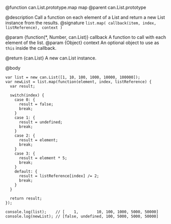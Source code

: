 @function can.List.prototype.map map
@parent can.List.prototype

@description Call a function on each element of a List and return a new List instance from the results.
@signature `list.map( callback(item, index, listReference), context )`

@param {function(*, Number, can.List)} callback A function to call with each
element of the list.
@param {Object} context An optional object to use as `this` inside the callback.

@return {can.List} A new can.List instance.

@body
```
var list = new can.List([1, 10, 100, 1000, 10000, 100000]);
var newList = list.map(function(element, index, listReference) {
  var result;

  switch(index) {
    case 0: {
      result = false;
      break;
    }
    case 1: {
      result = undefined;
      break;
    }
    case 2: {
      result = element;
      break;
    }
    case 3: {
      result = element * 5;
      break;
    }
    default: {
      result = listReference[index] /= 2;
      break;
    }
  }

  return result;
});

console.log(list);    // [    1,        10, 100, 1000, 5000, 50000]
console.log(newList); // [false, undefined, 100, 5000, 5000, 50000]
```
